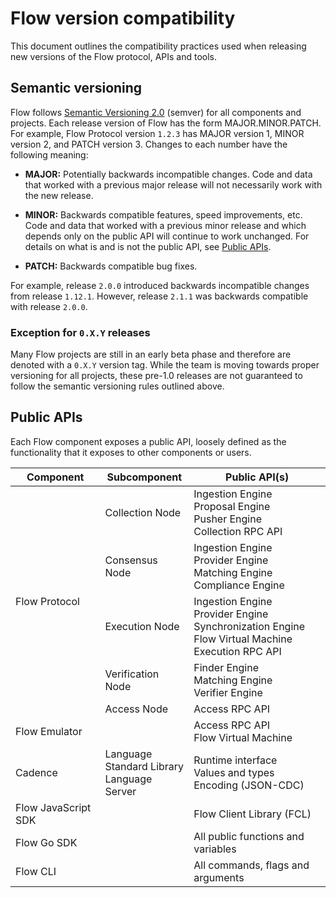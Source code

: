# Flow version compatibility

This document outlines the compatibility practices used when releasing new versions of the Flow protocol, APIs and tools. 

## Semantic versioning

Flow follows [Semantic Versioning 2.0](https://semver.org/spec/v2.0.0.html) (semver) for all components and projects. 
Each release version of Flow has the form MAJOR.MINOR.PATCH. For example, Flow Protocol version `1.2.3` has MAJOR version 1, 
MINOR version 2, and PATCH version 3. Changes to each number have the following meaning:

- **MAJOR:** Potentially backwards incompatible changes. Code and data that worked with a previous major release will not necessarily work with the new release.

- **MINOR:** Backwards compatible features, speed improvements, etc. Code and data that worked with a previous minor release and which depends only on the public API will continue to work unchanged. For details on what is and is not the public API, see [Public APIs](#public-apis).

- **PATCH:** Backwards compatible bug fixes.

For example, release `2.0.0` introduced backwards incompatible changes from release `1.12.1`. However, release `2.1.1` was backwards compatible with release `2.0.0`.

### Exception for `0.X.Y` releases

Many Flow projects are still in an early beta phase and therefore are denoted with a `0.X.Y` version tag. 
While the team is moving towards proper versioning for all projects, 
these pre-1.0 releases are not guaranteed to follow the semantic versioning rules outlined above.

## Public APIs

Each Flow component exposes a public API, loosely defined as the functionality that it exposes to other components or users.

<table>
    <thead>
        <tr>
            <th>Component</th>
            <th>Subcomponent</th>
            <th>Public API(s)</th>
        </tr>
    </thead>
    <tbody>
        <tr>
            <td rowspan=5>Flow Protocol</td>
            <td>Collection Node</td>
            <td>
              Ingestion Engine<br/>
              Proposal Engine<br/>
              Pusher Engine<br/>
              Collection RPC API
            </td>
        </tr>
        <tr>
            <td>Consensus Node</td>
            <td>
              Ingestion Engine<br/>
              Provider Engine<br/>
              Matching Engine<br/>
              Compliance Engine
            </td>
        </tr>
        <tr>
            <td>Execution Node</td>
            <td>
              Ingestion Engine<br/>
              Provider Engine<br/>
              Synchronization Engine<br/>
              Flow Virtual Machine<br/>
              Execution RPC API
            </td>
        </tr>
        <tr>
            <td>Verification Node</td>
            <td>
              Finder Engine<br/>
              Matching Engine<br/>
              Verifier Engine
            </td>
        </tr>
        <tr>
            <td>Access Node</td>
            <td>Access RPC API</td>
        </tr>
        <tr>
            <td>Flow Emulator</td>
            <td></td>
            <td>
              Access RPC API<br/>
              Flow Virtual Machine
            </td>
        </tr>
        <tr>
            <td>Cadence</td>
            <td>
              Language<br/>
              Standard Library<br/>
              Language Server
            </td>
            <td>
              Runtime interface<br/>
              Values and types<br/>
              Encoding (JSON-CDC)
            </td>
        </tr>
        <tr>
            <td>Flow JavaScript SDK</td>
            <td></td>
            <td>Flow Client Library (FCL)</td>
        </tr>
        <tr>
            <td>Flow Go SDK</td>
            <td></td>
            <td>All public functions and variables</td>
        </tr>
        <tr>
            <td>Flow CLI</td>
            <td></td>
            <td>All commands, flags and arguments</td>
        </tr>
    </tbody>
</table>
